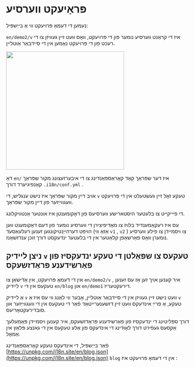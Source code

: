 # פּראָיעקט ווערסיע

נעמען די דעמאָ פּרויעקט ווי אַ בייַשפּיל:

`en/demo2/v` איז די קראַנט ווערסיע נומער פון די פּרויעקט, וואָס וועט זיין געוויזן צו די רעכט פון די פּרויעקט נאָמען אין די סיידבאַר אַוטליין.

<img src="https://p.3ti.site/1721290486.avif" width="320px">

דאָ `en/` איז דער שפּראַך קאָד קאָראַספּאַנדינג צו די איבערזעצונג מקור שפּראַך קאַנפיגיערד דורך `.i18n/conf.yml` .

אויב דיין מקור שפּראַך איז נישט ענגליש, די `v` טעקע זאָל זיין געשטעלט אין די פּרויעקט וועגווייַזער פון דיין מקור שפּראַך.

די פיייקייט צו בלעטער היסטארישע ווערסיעס פון דאָקומענטן איז אונטער אַנטוויקלונג.

עס איז רעקאַמענדיד בלויז צו מאָדיפיצירן די ווערסיע נומער פון דעם דאָקומענט ווען הויפּט דערהייַנטיקונגען זענען רעלעאַסעד (אַזאַ ווי `v1` , `v2` ) צו ויסמיידן צו פילע ווערסיע נומערן וואָס פאַרשאַפן קלאַטער אין די בלעטער ינדעקסט דורך זוכן ענדזשאַנז.

## ניצן ליידיק `v` טעקעס צו שפּאַלטן די טעקע ינדעקסיז פון פאַרשידענע פּראַדזשעקס

אין די דעמאָ פּרויעקט, אין אַדישאַן צו `en/demo2/v` , איר קענען אויך זען אַז עס זענען ליידיק `v` טעקעס אין די `en/blog` און `en/demo1` דירעקטעריז.

אַ ליידיק `v` וועט נישט זיין געוויזן אין די סיידבאַר אַוטליין, אָבער ווי לאַנג ווי עס איז אַ `v` טעקע, אַ פרייַ אינדעקס וועט זיין דזשענערייטאַד פֿאַר די טעקעס אין די וועגווייַזער און סובדירעקטאָריעס.

דורך ספּליטינג די ינדעקסיז פון פאַרשידענע פּראַדזשעקס, איר קענען ויסמיידן פּאַמעלעך אַקסעס געפֿירט דורך לאָודינג די אינדעקס פון אַלע טעקעס אין די גאנצע פּלאַץ אין אַמאָל.

פֿאַר בייַשפּיל, די אינדעקס טעקע קאָראַספּאַנדינג [https://unpkg.com/i18n.site/en/blog.json](https://unpkg.com/i18n.site/en/blog.json) `blog` אין די דעמאָ פּרויעקט איז :